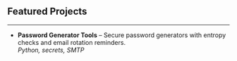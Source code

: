 ## Featured Projects

---

- **Password Generator Tools** – Secure password generators with entropy checks and email rotation reminders.  
  *Python, secrets, SMTP*
